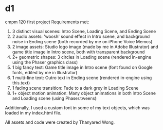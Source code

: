 # d1
cmpm 120 first project
Requirements met:
1. 3 distinct visual scenes: Intro Scene, Loading Scene, and Ending Scene
2. 2 audio assets: 'woosh' sound effect in Intro scene, and background noise in Ending scene (both recorded by me on iPhone Voice Memos)
3. 2 image assets: Studio logo image (made by me in Adobe Illustrator) and game title image in Intro scene, both with transparent background
4. 2+ geometric shapes: 3 circles in Loading scene (rendered in-engine using the Phaser graphics class)
5. 1 big fancy text: Game title image in Intro scene (font found on Google fonts, edited by me in Illustrator)
6. 1 multi-line text: Outro text in Ending scene (rendered in-engine using this.text)
7. 1 fading scene transition: Fade to a dark grey in Loading Scene
8. 1+ object motion animation: Many object animations in both Intro Scene and Loading scene (using Phaser.tweens)

Additionally, I used a custom font in some of my text objects, which was loaded in my index.html file.

All assets and code were created by Thanyared Wong.
